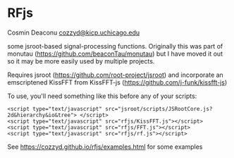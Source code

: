 # RFjs

Cosmin Deaconu <cozzyd@kicp.uchicago.edu> 

some jsroot-based signal-processing functions. Originally this was part of monutau (https://github.com/beaconTau/monutau) but I have moved it out so it may be more easily used by multiple projects.

Requires jsroot (https://github.com/root-project/jsroot) and incorporate an emscriptened KissFFT from KissFFT-js (https://github.com/j-funk/kissfft-js)

To use, you'll need something like this before any of your scripts: 

    <script type="text/javascript" src="jsroot/scripts/JSRootCore.js?2d&hierarchy&io&tree"> </script>
    <script type="text/javascript" src="rfjs/KissFFT.js"></script>
    <script type="text/javascript" src="rfjs/FFT.js"></script>
    <script type="text/javascript" src="rfjs/rf.js"></script>


See https://cozzyd.github.io/rfjs/examples.html for some examples 





